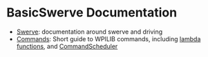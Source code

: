 # BasicSwerve Documentation

* [Swerve](Swerve/Swerve.md): documentation around swerve and driving
* [Commands](Commands/Commands.md): Short guide to WPILIB commands, including [lambda functions](Commands/lambda.md), and [CommandScheduler](Commands/commandscheduler.md)


